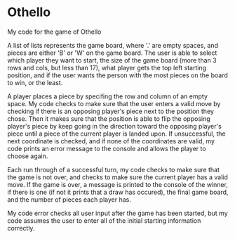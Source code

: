 # Othello
My code for the game of Othello

A list of lists represents the game board, where '.' are empty spaces, and pieces are either 'B' or 'W' on the game board. The user is able to select which player they want to start, the size of the game board (more than 3 rows and cols, but less than 17), what player gets the top left starting position, and if the user wants the person with the most pieces on the board to win, or the least.

A player places a piece by specifing the row and column of an empty space. My code checks to make sure that the user enters a valid move by checking if there is an opposing player's piece next to the position they chose. Then it makes sure that the position is able to flip the opposing player's piece by keep going in the direction toward the opposing player's piece until a piece of the current player is landed upon. If unsuccessful, the next coordinate is checked, and if none of the coordinates are valid, my code prints an error message to the console and allows the player to choose again.

Each run through of a successful turn, my code checks to make sure that the game is not over, and checks to make sure the current player has a valid move. If the game is over, a message is printed to the console of the winner, if there is one (if not it prints that a draw has occured), the final game board, and the number of pieces each player has.

My code error checks all user input after the game has been started, but my code assumes the user to enter all of the initial starting information correctly.
